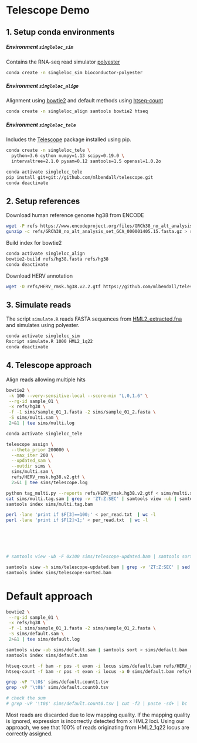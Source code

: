 # Telescope Demo


## 1. Setup conda environments

#####  Environment `singleloc_sim`

Contains the RNA-seq read simulator [polyester](https://www.bioconductor.org/packages/release/bioc/html/polyester.html)

```bash
conda create -n singleloc_sim bioconductor-polyester
```

#####  Environment `singleloc_align`

Alignment using [bowtie2](http://bowtie-bio.sourceforge.net/bowtie2/index.shtml) and default methods using [htseq-count](https://htseq.readthedocs.io/en/release_0.11.1/count.html)

```bash
conda create -n singleloc_align samtools bowtie2 htseq
```

#####  Environment `singleloc_tele`

Includes the [Telescope](https://github.com/mlbendall/telescope) package installed using pip.

```bash
conda create -n singleloc_tele \
  python=3.6 cython numpy=1.13 scipy=0.19.0 \
  intervaltree=2.1.0 pysam=0.12 samtools=1.5 openssl=1.0.2o

conda activate singleloc_tele
pip install git+git://github.com/mlbendall/telescope.git
conda deactivate
```

## 2. Setup references

Download human reference genome hg38 from ENCODE

```bash
wget -P refs https://www.encodeproject.org/files/GRCh38_no_alt_analysis_set_GCA_000001405.15/@@download/GRCh38_no_alt_analysis_set_GCA_000001405.15.fasta.gz
gunzip -c refs/GRCh38_no_alt_analysis_set_GCA_000001405.15.fasta.gz > refs/hg38.fasta
```

Build index for bowtie2

```bash
conda activate singleloc_align
bowtie2-build refs/hg38.fasta refs/hg38
conda deactivate
```

Download HERV annotation

```bash
wget -O refs/HERV_rmsk.hg38.v2.2.gtf https://github.com/mlbendall/telescope_annotation_db/raw/master/builds/HERV_rmsk.hg38.v2/transcripts.gtf 
```



## 3. Simulate reads

The script `simulate.R` reads FASTA sequences from [HML2_extracted.fna](refs/HML2_extracted.fna) and simulates using polyester.

```bash
conda activate singleloc_sim
Rscript simulate.R 1000 HML2_1q22
conda deactivate
```


## 4. Telescope approach

Align reads allowing multiple hits

```bash
bowtie2 \
 -k 100 --very-sensitive-local --score-min "L,0,1.6" \
 --rg-id sample_01 \
 -x refs/hg38 \
 -f -1 sims/sample_01_1.fasta -2 sims/sample_01_2.fasta \
 -S sims/multi.sam \
 2>&1 | tee sims/multi.log
```

```bash
conda activate singleloc_tele

telescope assign \
  --theta_prior 200000 \
  --max_iter 200 \
  --updated_sam \
  --outdir sims \
  sims/multi.sam \
  refs/HERV_rmsk.hg38.v2.gtf \
  2>&1 | tee sims/telescope.log

```

```bash
python tag_multi.py --reports refs/HERV_rmsk.hg38.v2.gtf < sims/multi.sam > sims/multi.tag.sam
cat sims/multi.tag.sam | grep -v 'ZT:Z:SEC' | samtools view -ub | samtools sort > sims/multi.tag.bam
samtools index sims/multi.tag.bam

perl -lane 'print if $F[3]==100;' < per_read.txt  | wc -l
perl -lane 'print if $F[2]>1;' < per_read.txt  | wc -l






# samtools view -ub -F 0x100 sims/telescope-updated.bam | samtools sort > sims/telescope-sorted.bam

samtools view -h sims/telescope-updated.bam | grep -v 'ZT:Z:SEC' | sed 's/YC:Z:209,236,228/YC:Z:255,255,255/' | samtools view -ub | samtools sort > sims/telescope-sorted.bam
samtools index sims/telescope-sorted.bam
```


# Default approach

```bash
bowtie2 \
 --rg-id sample_01 \
 -x refs/hg38 \
 -f -1 sims/sample_01_1.fasta -2 sims/sample_01_2.fasta \
 -S sims/default.sam \
 2>&1 | tee sims/default.log

samtools view -ub sims/default.sam | samtools sort > sims/default.bam
samtools index sims/default.bam

htseq-count -f bam -r pos -t exon -i locus sims/default.bam refs/HERV_rmsk.hg38.v2.gtf > sims/default.count1.tsv
htseq-count -f bam -r pos -t exon -i locus -a 0 sims/default.bam refs/HERV_rmsk.hg38.v2.gtf > sims/default.count0.tsv

grep -vP '\t0$' sims/default.count1.tsv
grep -vP '\t0$' sims/default.count0.tsv

# check the sum
# grep -vP '\t0$' sims/default.count0.tsv | cut -f2 | paste -sd+ | bc
```

Most reads are discarded due to low mapping quality.
If the mapping quality is ignored, expression is incorrectly detected from x HML2 loci.
Using our approach, we see that 100% of reads originating from HML2_1q22 locus are 
correctly assigned.



